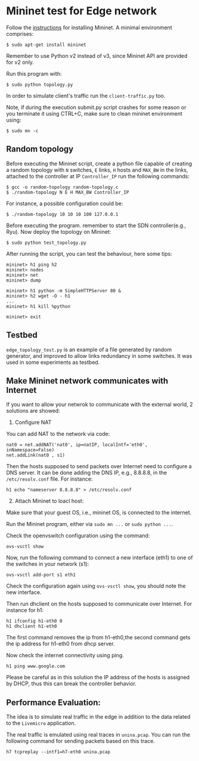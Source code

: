 # Mininet test for Edge network

Follow the [instructions](http://mininet.org/download/) for installing Mininet.
A minimal environment comprises:
    
    $ sudo apt-get install mininet 

Remember to use Python v2 instead of v3, since Mininet API are provided for v2 only.

Run this program with:
    
    $ sudo python topology.py
       
In order to simulate client's traffic run the `client-traffic.py` too.

Note, if during the execution submit.py script crashes for some reason or you terminate it using CTRL+C, 
make sure to clean mininet environment using:

    $ sudo mn -c
    
    
## Random topology

Before executing the Mininet script, create a python file capable of creating a 
random topology with `N` switches, `E` links, `H` hosts and `MAX_BW` in the links, 
attached to the controller at IP `Controller_IP`
run the following commands:

    $ gcc -o random-topology random-topology.c
    $ ./random-topology N E H MAX_BW Controller_IP
    
For instance, a possible configuration could be:

    $ ./random-topology 10 10 10 100 127.0.0.1
    
Before executing the program. remember to start the SDN controller(e.g., Ryu).
Now deploy the topology on Mininet:

    $ sudo python test_topology.py
    
After running the script, you can test the behaviour, here some tips:

    mininet> h1 ping h2
    mininet> nodes
    mininet> net
    mininet> dump
    
    mininet> h1 python -m SimpleHTTPServer 80 &
    mininet> h2 wget -O - h1
    ...
    mininet> h1 kill %python
    
    mininet> exit
    
## Testbed

`edge_topology_test.py` is an example of a file generated by random generator, 
and improved to allow links redundancy in some switches. 
It was used in some experiments as testbed.

## Make Mininet network communicates with Internet

If you want to allow your netwrok to communicate with the external world, 2 solutions are showed:

1. Configure NAT

You can add NAT to the network via code:
    
    nat0 = net.addNAT('nat0', ip=natIP, localIntf='eth0', inNamespace=False)
    net.addLink(nat0 , s1)
    
Then the hosts supposed to send packets over Internet need to configure a DNS server.
It can be done adding the DNS IP, e.g., 8.8.8.8, in the `/etc/resolv.conf` file. For instance:

    h1 echo "nameserver 8.8.8.8" > /etc/resolv.conf
    
2. Attach Mininet to loacl host:

Make sure that your guest OS, i.e., mininet OS, is connected to the internet.

Run the Mininet program, either via `sudo mn ...`  or `sudo python ...`.

Check the openvswitch configuration using the command:

    ovs-vsctl show
    
Now, run the following command to connect a new interface (eth1) to one of the switches in your network (s1): 

    ovs-vsctl add-port s1 eth1

Check the configuration again using `ovs-vsctl show`, you should note the new interface.

Then run dhclient on the hosts supposed to communicate over Internet. For instance for h1:

    h1 ifconfig h1-eth0 0
    h1 dhclient h1-eth0

The first command removes the ip from h1-eth0,the second command gets the ip address for h1-eth0 from dhcp server. 

Now check the internet connectivity using ping.

    h1 ping www.google.com
    
Please be careful as in this solution the IP address of the hosts is assigned by DHCP, thus this can break the controller behavior.

## Performance Evaluation:

The idea is to simulate real traffic in the edge in addition to the data related to the 
`Livemicro` application.

The real traffic is emulated using real traces in `unina.pcap`. 
You can run the following command for sending packets based on this trace.

    h7 tcpreplay --intf1=h7-eth0 unina.pcap
